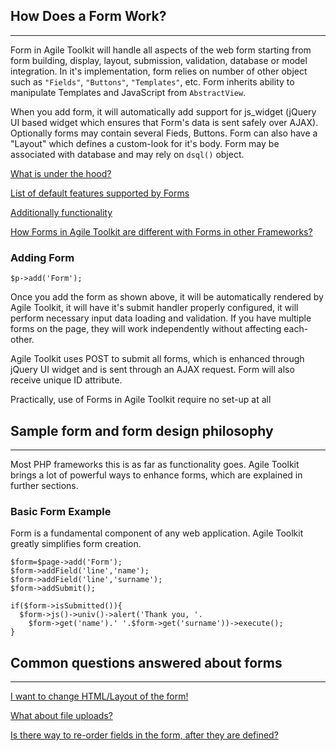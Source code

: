 ## How Does a Form Work?
----

Form in Agile Toolkit will handle all aspects of the web form starting from form building, display, layout, submission, validation, database or model integration. In it's implementation, form relies on number of other object such as `"Fields"`, `"Buttons"`, `"Templates"`, etc. Form inherits ability to manipulate Templates and JavaScript from `AbstractView`.

When you add form, it will automatically add support for js_widget (jQuery UI based widget which ensures that Form's data is sent safely over AJAX). Optionally forms may contain several Fieds, Buttons. Form can also have a "Layout" which defines a custom-look for it's body. Form may be associated with database and may rely on `dsql()` object.

[What is under the hood?](tips/what-is-under-the-hood.md "What is under the hood?")

[List of default features supported by Forms](tips/list-of-default-features-supported-by-forms.md "List of default features supported by Forms")

[Additionally functionality](tips/additionally-functionality.md "Additionally functionality")

[How Forms in Agile Toolkit are different with Forms in other Frameworks?](tips/how-forms-in-agile-toolkit-are-different-with-forms-in-other-frameworks.md "How Forms in Agile Toolkit are different with Forms in other Frameworks?")

### Adding Form
    $p->add('Form');
Once you add the form as shown above, it will be automatically rendered by Agile Toolkit, it will have it's submit handler properly configured, it will perform necessary input data loading and validation. If you have multiple forms on the page, they will work independently without affecting each-other.

Agile Toolkit uses POST to submit all forms, which is enhanced through jQuery UI widget and is sent through an AJAX request. Form will also receive unique ID attribute.

Practically, use of Forms in Agile Toolkit require no set-up at all


## Sample form and form design philosophy
----
Most PHP frameworks this is as far as functionality goes. Agile Toolkit brings a lot of powerful ways to enhance forms, which are explained in further sections.

### Basic Form Example

Form is a fundamental component of any web application. Agile Toolkit greatly simplifies form creation.

    $form=$page->add('Form');
    $form->addField('line','name');
    $form->addField('line','surname');
    $form->addSubmit();
 
    if($form->isSubmitted()){
      $form->js()->univ()->alert('Thank you, '.
        $form->get('name').' '.$form->get('surname'))->execute();
    }

## Common questions answered about forms
----
[I want to change HTML/Layout of the form!](tips/i-want-to-change-html-Layout-of-the-form.md "I want to change HTML/Layout of the form!")

[What about file uploads?](tips/what-about-file-uploads.md "What about file uploads?")

[Is there way to re-order fields in the form, after they are defined?](tips/is-there-way-to-re-order-fields-in-the-form-after-they-are-defined.md "Is there way to re-order fields in the form, after they are defined?")